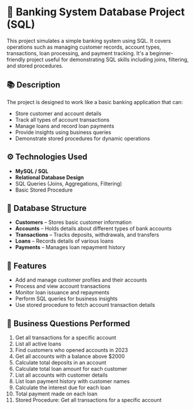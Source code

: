 # 🏦 Banking System Database Project (SQL)

This project simulates a simple banking system using SQL. It covers operations such as managing customer records, account types, transactions, loan processing, and payment tracking. It's a beginner-friendly project useful for demonstrating SQL skills including joins, filtering, and stored procedures.

## 📚 Description

The project is designed to work like a basic banking application that can:
- Store customer and account details
- Track all types of account transactions
- Manage loans and record loan payments
- Provide insights using business queries
- Demonstrate stored procedures for dynamic operations

## ⚙️ Technologies Used

- **MySQL / SQL**
- **Relational Database Design**
- SQL Queries (Joins, Aggregations, Filtering)
- Basic Stored Procedure

## 🧮 Database Structure

- **Customers** – Stores basic customer information
- **Accounts** – Holds details about different types of bank accounts
- **Transactions** – Tracks deposits, withdrawals, and transfers
- **Loans** – Records details of various loans
- **Payments** – Manages loan repayment history

## 📌 Features

- Add and manage customer profiles and their accounts
- Process and view account transactions
- Monitor loan issuance and repayments
- Perform SQL queries for business insights
- Use stored procedure to fetch account transaction details

## 📝 Business Questions Performed

1. Get all transactions for a specific account  
2. List all active loans  
3. Find customers who opened accounts in 2023  
4. Get all accounts with a balance above $2000  
5. Calculate total deposits in an account  
6. Calculate total loan amount for each customer  
7. List all accounts with customer details  
8. List loan payment history with customer names  
9. Calculate the interest due for each loan  
10. Total payment made on each loan  
11. Stored Procedure: Get all transactions for a specific account

